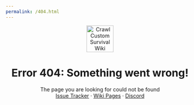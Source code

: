 ```yaml
---
permalink: /404.html
---
```


<p align="center">
  <a href="https://wiki.crawl-survival.com/">
    <img src="https://www.crawl-survival.com/assets/server-icon.png?raw=true" alt="Crawl Custom Survival Wiki" width=72 height=72>
  </a>

  <h1 align="center">Error 404: Something went wrong!</h1>

  <p align="center">
    The page you are looking for could not be found
    <br>
    <a href="https://www.crawl-survival.com/issues/">Issue Tracker</a>
    ·
    <a href="https://www.crawl-survival.com/wiki/">Wiki Pages</a>
     ·
    <a href="https://discord.gg/7e7ZK4g">Discord</a>
  </p>
</p>